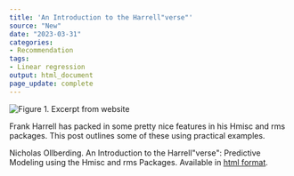 ```yaml
---
title: 'An Introduction to the Harrell"verse"'
source: "New"
date: "2023-03-31"
categories:
- Recommendation
tags:
- Linear regression
output: html_document
page_update: complete
---
```


![Figure 1. Excerpt from website](http://www.pmean.com/new-images/23/introduction-to-harrell-verse-01.png)

<div class="notes">

Frank Harrell has packed in some pretty nice features in his Hmisc and rms packages. This post outlines some of these using practical examples.

Nicholas Ollberding. An Introduction to the Harrell"verse": Predictive Modeling using the Hmisc and rms Packages. Available in [html format][oll1].

[oll1]: https://www.nicholas-ollberding.com/post/an-introduction-to-the-harrell-verse-predictive-modeling-using-the-hmisc-and-rms-packages/

</div>
